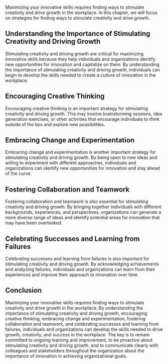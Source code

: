 
Maximizing your innovative skills requires finding ways to stimulate creativity and drive growth in the workplace. In this chapter, we will focus on strategies for finding ways to stimulate creativity and drive growth.

Understanding the Importance of Stimulating Creativity and Driving Growth
-------------------------------------------------------------------------

Stimulating creativity and driving growth are critical for maximizing innovative skills because they help individuals and organizations identify new opportunities for innovation and capitalize on them. By understanding the importance of stimulating creativity and driving growth, individuals can begin to develop the skills needed to create a culture of innovation in the workplace.

Encouraging Creative Thinking
-----------------------------

Encouraging creative thinking is an important strategy for stimulating creativity and driving growth. This may involve brainstorming sessions, idea generation exercises, or other activities that encourage individuals to think outside of the box and explore new possibilities.

Embracing Change and Experimentation
------------------------------------

Embracing change and experimentation is another important strategy for stimulating creativity and driving growth. By being open to new ideas and willing to experiment with different approaches, individuals and organizations can identify new opportunities for innovation and stay ahead of the curve.

Fostering Collaboration and Teamwork
------------------------------------

Fostering collaboration and teamwork is also essential for stimulating creativity and driving growth. By bringing together individuals with different backgrounds, experiences, and perspectives, organizations can generate a more diverse range of ideas and identify potential areas for innovation that may have been overlooked.

Celebrating Successes and Learning from Failures
------------------------------------------------

Celebrating successes and learning from failures is also important for stimulating creativity and driving growth. By acknowledging achievements and analyzing failures, individuals and organizations can learn from their experiences and improve their approach to innovation over time.

Conclusion
----------

Maximizing your innovative skills requires finding ways to stimulate creativity and drive growth in the workplace. By understanding the importance of stimulating creativity and driving growth, encouraging creative thinking, embracing change and experimentation, fostering collaboration and teamwork, and celebrating successes and learning from failures, individuals and organizations can develop the skills needed to drive growth, creativity, and success in the workplace. The key is to remain committed to ongoing learning and improvement, to be proactive about stimulating creativity and driving growth, and to communicate clearly with colleagues and stakeholders throughout the organization about the importance of innovation in achieving organizational goals.
